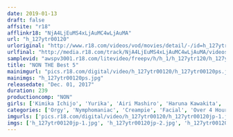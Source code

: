 ```yaml
---
date: 2019-01-13
draft: false
affsite: "r18"
afflinkr18: "NjA4LjEuMS4xLjAuMC4wLjAuMA"
url: "h_127ytr00120"
urloriginal: "http://www.r18.com/videos/vod/movies/detail/-/id=h_127ytr00120"
urlfinal: "http://media.r18.com/track/NjA4LjEuMS4xLjAuMC4wLjAuMA/videos/vod/movies/detail/-/id=h_127ytr00120"
samplevid: "awspv3001.r18.com/litevideo/freepv/h/h_1/h_127ytr120/h_127ytr120_dmb_w.mp4"
title: "NON THE Best 5"
mainimgurl: "pics.r18.com/digital/video/h_127ytr00120/h_127ytr00120ps.jpg"
mainimgs: "h_127ytr00120ps.jpg"
releasedate: "Dec. 01, 2017"
duration: 239
productioncomp: "NON"
girls: ['Kimika Ichijo', 'Yurika', 'Airi Mashiro', 'Haruna Kawakita', 'Shoko Furukawa', 'Reina Fujikawa', 'Naomi Miyafuji', 'Umi Mitoma', 'Renon Kanae', 'Nami Sekine']
categories: ['Orgy', 'Nymphomaniac', 'Creampie', 'Facial', 'Over 4 Hours', 'Hi-Def']
imgurls: ['pics.r18.com/digital/video/h_127ytr00120/h_127ytr00120jp-1.jpg', 'pics.r18.com/digital/video/h_127ytr00120/h_127ytr00120jp-2.jpg', 'pics.r18.com/digital/video/h_127ytr00120/h_127ytr00120jp-3.jpg', 'pics.r18.com/digital/video/h_127ytr00120/h_127ytr00120jp-4.jpg', 'pics.r18.com/digital/video/h_127ytr00120/h_127ytr00120jp-5.jpg', 'pics.r18.com/digital/video/h_127ytr00120/h_127ytr00120jp-6.jpg', 'pics.r18.com/digital/video/h_127ytr00120/h_127ytr00120jp-7.jpg', 'pics.r18.com/digital/video/h_127ytr00120/h_127ytr00120jp-8.jpg', 'pics.r18.com/digital/video/h_127ytr00120/h_127ytr00120jp-9.jpg', 'pics.r18.com/digital/video/h_127ytr00120/h_127ytr00120jp-10.jpg', 'pics.r18.com/digital/video/h_127ytr00120/h_127ytr00120jp-11.jpg', 'pics.r18.com/digital/video/h_127ytr00120/h_127ytr00120jp-12.jpg', 'pics.r18.com/digital/video/h_127ytr00120/h_127ytr00120jp-13.jpg', 'pics.r18.com/digital/video/h_127ytr00120/h_127ytr00120jp-14.jpg', 'pics.r18.com/digital/video/h_127ytr00120/h_127ytr00120jp-15.jpg', 'pics.r18.com/digital/video/h_127ytr00120/h_127ytr00120jp-16.jpg', 'pics.r18.com/digital/video/h_127ytr00120/h_127ytr00120jp-17.jpg', 'pics.r18.com/digital/video/h_127ytr00120/h_127ytr00120jp-18.jpg', 'pics.r18.com/digital/video/h_127ytr00120/h_127ytr00120jp-19.jpg', 'pics.r18.com/digital/video/h_127ytr00120/h_127ytr00120jp-20.jpg']
imgs: ['h_127ytr00120jp-1.jpg', 'h_127ytr00120jp-2.jpg', 'h_127ytr00120jp-3.jpg', 'h_127ytr00120jp-4.jpg', 'h_127ytr00120jp-5.jpg', 'h_127ytr00120jp-6.jpg', 'h_127ytr00120jp-7.jpg', 'h_127ytr00120jp-8.jpg', 'h_127ytr00120jp-9.jpg', 'h_127ytr00120jp-10.jpg', 'h_127ytr00120jp-11.jpg', 'h_127ytr00120jp-12.jpg', 'h_127ytr00120jp-13.jpg', 'h_127ytr00120jp-14.jpg', 'h_127ytr00120jp-15.jpg', 'h_127ytr00120jp-16.jpg', 'h_127ytr00120jp-17.jpg', 'h_127ytr00120jp-18.jpg', 'h_127ytr00120jp-19.jpg', 'h_127ytr00120jp-20.jpg']
---
```

